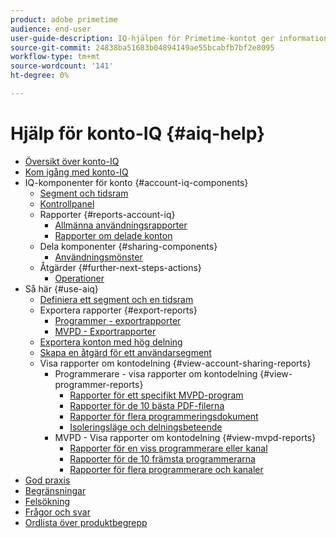 ```yaml
---
product: adobe primetime
audience: end-user
user-guide-description: IQ-hjälpen för Primetime-kontot ger information om IQ-komponenterna för kontot och vägleder dig genom användarresor för att använda de olika komponenterna.
source-git-commit: 24838ba51683b04894149ae55bcabfb7bf2e8095
workflow-type: tm+mt
source-wordcount: '141'
ht-degree: 0%

---
```


# Hjälp för konto-IQ {#aiq-help}

+ [Översikt över konto-IQ](/help/AccountIQ/home.md)
+ [Kom igång med konto-IQ](/help/AccountIQ/get-started.md)
+ IQ-komponenter för konto {#account-iq-components}
   + [Segment och tidsram](/help/AccountIQ/segments-timeframe.md)
   + [Kontrollpanel](/help/AccountIQ/dashboard.md)
   + Rapporter {#reports-account-iq}
      + [Allmänna användningsrapporter](/help/AccountIQ/general-usage-reports.md)
      + [Rapporter om delade konton](/help/AccountIQ/shared-acc-reports.md)
   + Dela komponenter {#sharing-components}
      + [Användningsmönster](/help/AccountIQ/usage-patterns.md)
   + Åtgärder {#further-next-steps-actions}
      + [Operationer](/help/AccountIQ/operations.md)
+ Så här {#use-aiq}
   + [Definiera ett segment och en tidsram](/help/AccountIQ/howto-select-segment-timeframe.md)
   + Exportera rapporter {#export-reports}
      + [Programmer - exportrapporter](/help/AccountIQ/export-segment-metrics-progr.md)
      + [MVPD - Exportrapporter](/help/AccountIQ/export-segment-metrics-mvpd.md)
   + [Exportera konton med hög delning](/help/AccountIQ/export-acc-information.md)
   + [Skapa en åtgärd för ett användarsegment](/help/AccountIQ/operation-affecting-user-segment.md)
   + Visa rapporter om kontodelning {#view-account-sharing-reports}
      + Programmerare - visa rapporter om kontodelning {#view-programmer-reports}
         + [Rapporter för ett specifikt MVPD-program](/help/AccountIQ/reports-for-specific-mvpds.md)
         + [Rapporter för de 10 bästa PDF-filerna](/help/AccountIQ/top-10-mvpd-reports.md)
         + [Rapporter för flera programmeringsdokument](viewrep-multiple-mvpd.md)
         + [Isoleringsläge och delningsbeteende](/help/AccountIQ/isolation-mode.md)
      + MVPD - Visa rapporter om kontodelning {#view-mvpd-reports}
         + [Rapporter för en viss programmerare eller kanal](/help/AccountIQ/reports-for-specific-programmers.md)
         + [Rapporter för de 10 främsta programmerarna](/help/AccountIQ/top-10-programmer-reports.md)
         + [Rapporter för flera programmerare och kanaler](viewrep-multiple-programmer.md)
+ [God praxis](/help/AccountIQ/best-practices.md)
+ [Begränsningar](/help/AccountIQ/limitations.md)
+ [Felsökning](/help/AccountIQ/troubleshoot.md)
+ [Frågor och svar](/help/AccountIQ/faq.md)
+ [Ordlista över produktbegrepp](/help/AccountIQ/product-concepts.md)